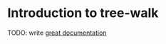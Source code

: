 # Introduction to tree-walk

TODO: write [great documentation](http://jacobian.org/writing/what-to-write/)
